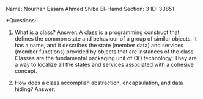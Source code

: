 Name: Nourhan Essam Ahmed Shiba El-Hamd
Section: 3
ID: 33851

*Questions:

1. What is a class? 
Answer:
A class is a programming construct that defines the common state and behaviour of a group of similar objects.
It has a name, and it describes the state (member data) and services (member functions) provided by objects that are instances of the class.
Classes are the fundamental packaging unit of OO technology, They are a way to localize all the states and services associated with a cohesive concept.

2. How does a class accomplish abstraction, encapsulation, and data hiding? 
Answer:

